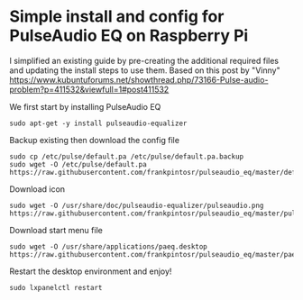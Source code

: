 # Simple install and config for PulseAudio EQ on Raspberry Pi

I simplified an existing guide by pre-creating the additional required files and updating the install steps to use them.
Based on this post by "Vinny" https://www.kubuntuforums.net/showthread.php/73166-Pulse-audio-problem?p=411532&viewfull=1#post411532

We first start by installing PulseAudio EQ
```
sudo apt-get -y install pulseaudio-equalizer
```

Backup existing then download the config file
```
sudo cp /etc/pulse/default.pa /etc/pulse/default.pa.backup
sudo wget -O /etc/pulse/default.pa https://raw.githubusercontent.com/frankpintosr/pulseaudio_eq/master/default.pa
```

Download icon
```
sudo wget -O /usr/share/doc/pulseaudio-equalizer/pulseaudio.png https://raw.githubusercontent.com/frankpintosr/pulseaudio_eq/master/pulseaudioeq.png
```

Download start menu file
```
sudo wget -O /usr/share/applications/paeq.desktop https://raw.githubusercontent.com/frankpintosr/pulseaudio_eq/master/paeq.desktop
```

Restart the desktop environment and enjoy!
```
sudo lxpanelctl restart
```
